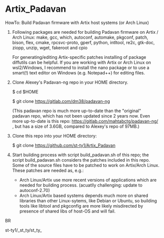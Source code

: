 # Artix_Padavan
HowTo: Build Padavan firmware with Artix host systems (or Arch Linux)

1. Following packages are needed for building Padavan firmware on Artix / Arch Linux:
	make, gcc, which, autoconf, automake, pkgconf, patch, bison, flex, cmake, rpcsvc-proto, gperf, python, intltool, re2c, gtk-doc, ziopp, unzip, wget, fakeroot and cpio

	For generating/editing Artix-specific patches installing of package diffutils can be helpful. If you are working with Artix or 
	Arch Linux on wsl2/Windows, I recommend to install the nano package or to use a smart(!) text editor on Windows (e.g. Notepad++) for editing files.

2. Clone Alexey's Padavan-ng repo in your HOME directory.
  	
	$ cd $HOME 
	
	$ git clone https://gitlab.com/dm38/padavan-ng
	
	(This padavan repo is much more up-to-date than the "original" padavan repo, which has not been updated since 2 years now. Even more up-to-date is this repo:
   https://gitlab.com/mahtabctg/padavan-ng/ , but has a size of 3.6GB, compared to Alexey's repo of 97MB.)
   
3. Clone this repo into your HOME directory:
	
	$ git clone https://github.com/st-ty1/Artix_Padavan

4. Start building process with script build_padavan.sh of this repo; the script build_padavan.sh considers the patches included in this repo. Some of the source files have to be patched to work on Artix/Arch Linux. These patches are needed as, e.g.:
   - Arch Linux/Artix use more recent versions of applications which are needed for building process. (acuatlly challenging: update to autoconf-2.70)
   - Arch Linux/Artix based systems depends much more on shared libraries than other Linux-sytems, like Debian or Ubuntu, so building tools
     like libtool and pkgconfig are more likely misdirected by presence of shared libs of host-OS and will fail.

BR

st-ty1/\_st_ty/st_ty_
